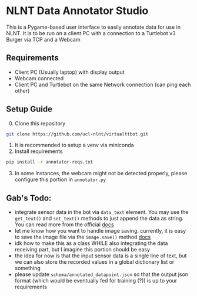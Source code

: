 # NLNT Data Annotator Studio

This is a Pygame-based user interface to easily annotate data for use in NLNT. It is to be run on a client PC with a connection to a Turtlebot v3 Burger via TCP and a Webcam

## Requirements
- Client PC (Usually laptop) with display output
- Webcam connected
- Client PC and Turtlebot on the same Network connection (can ping each other)

## Setup Guide
0. Clone this repository 
```bash
git clone https://github.com/ucl-nlnt/virtualttbot.git
```
1. It is recommended to setup a venv via miniconda 
2. Install requirements 
```bash
pip install -r annotator-reqs.txt
```
3. In some instances, the webcam might not be detected properly, please configure this portion in `annotator.py`

## Gab's Todo:
- integrate sensor data in the bot via `data_text` element. You may use the `get_text()` and `set_text()` methods to just append the data as string. You can read more from the official [docs](https://pygame-gui.readthedocs.io/en/v_069/pygame_gui.elements.html#module-pygame_gui.elements.ui_text_entry_line)
- let me know how you want to handle image saving. currently, it is easy to save the image file via the `image.save()` method [docs](https://www.pygame.org/docs/ref/image.html?highlight=image#module-pygame.image) 
- idk how to make this as a class WHILE also integrating the data receiving part, but I imagine this portion should be easy
- the idea for now is that the input sensor data is a single line of text, but we can also store the recorded values in a global dictionary list or something
- please update `schema/annotated_datapoint.json` so that the output json format (which would be eventually fed for training (?)) is up to your requirements